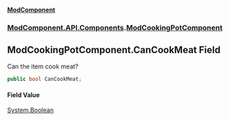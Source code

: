 #### [ModComponent](index.md 'index')
### [ModComponent.API.Components](index.md#ModComponent.API.Components 'ModComponent.API.Components').[ModCookingPotComponent](ModCookingPotComponent.md 'ModComponent.API.Components.ModCookingPotComponent')

## ModCookingPotComponent.CanCookMeat Field

Can the item cook meat?

```csharp
public bool CanCookMeat;
```

#### Field Value
[System.Boolean](https://docs.microsoft.com/en-us/dotnet/api/System.Boolean 'System.Boolean')